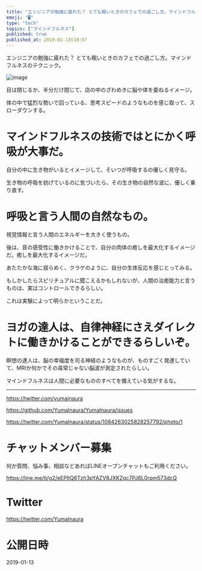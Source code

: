 ```yaml
---
title: "エンジニアの勉強に疲れた？ とても眠いときのカフェでの過ごし方。マインドフルネスのテクニック。"
emoji: "🖥"
type: "tech"
topics: ["マインドフルネス"]
published: true
published_at: 2019-01-13t10:57
---
```


エンジニアの勉強に疲れた？ とても眠いときのカフェでの過ごし方。マインドフルネスのテクニック。

![image](https://user-images.githubusercontent.com/13635059/51080574-c7812500-1721-11e9-9f49-957cc9cd7d8e.png)

目は閉じるか、半分だけ閉じて、店の中のざわめきに脳や体を委ねるイメージ。

体の中で猛烈な勢いで回っている、思考スピードのようなものを感じ取って、スローダウンする。 


# マインドフルネスの技術ではとにかく呼吸が大事だ。

自分の中に生き物がいるとイメージして、そいつが呼吸するの優しく見守る。

生き物の呼吸を妨げているのに気づいたら、その生き物の自然な波に、優しく乗り直す。

# 呼吸と言う人間の自然なもの。

視覚情報と言う人間のエネルギーを大きく使うもの。

後は、音の感受性に働きかけることで、自分の肉体の癒しを最大化するイメージだ。癒しを最大化するイメージだ。

あたたかな海に揺らめく、クラゲのように、自分の生体反応を感じとってみる。

もしかしたらスピリチュアルに聞こえるかもしれないが、人間の治癒能力と言うものは、実はコントロールできるらしい。

これは実験によって明らかということだ。

# ヨガの達人は、自律神経にさえダイレクトに働きかけることができるらしいぞ。

瞑想の達人は、脳の幸福度を司る神経のようなものが、ものすごく発達していて、MRIか何かでその尋常じゃない脳波が測定されたらしい。

マインドフルネスは人間に必要なもののすべてを備えている気がするな。 


---

https://twitter.com/yumainaura

https://github.com/YumaInaura/YumaInaura/issues

https://twitter.com/YumaInaura/status/1084263025828257792/photo/1








<!-- Update From Qiita API -->

# チャットメンバー募集


何か質問、悩み事、相談などあればLINEオープンチャットもご利用ください。

https://line.me/ti/g2/eEPltQ6Tzh3pYAZV8JXKZqc7PJ6L0rpm573dcQ





# Twitter


https://twitter.com/YumaInaura


<!-- Update From Qiita API -->



# 公開日時

2019-01-13
